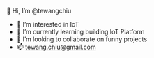 👋 Hi, I’m @tewangchiu
- 👀 I’m interested in IoT 
- 🌱 I’m currently learning building IoT Platform
- 💞️ I’m looking to collaborate on funny projects
- 📫 tewang.chiu@gmail.com

<!---
tewangchiu/tewangchiu is a ✨ special ✨ repository because its `README.md` (this file) appears on your GitHub profile.
You can click the Preview link to take a look at your changes.
--->
